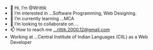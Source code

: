 - 👋 Hi, I’m @Writtik
- 👀 I’m interested in ...Software Programming, Web Designing.
- 🌱 I’m currently learning ...MCA
- 💞️ I’m looking to collaborate on ...
- 📫 How to reach me ...rittik.2000.12@gmail.com
- Working at ...Central Institute of Indian Languages (CIIL) as a Web Developer

<!---
WrittikGithub/WrittikGithub is a ✨ special ✨ repository because its `README.md` (this file) appears on your GitHub profile.
You can click the Preview link to take a look at your changes.
--->
